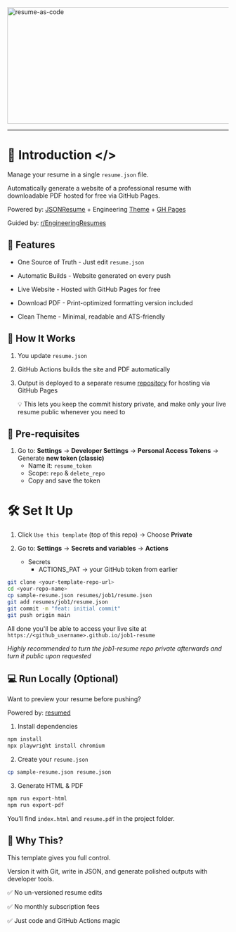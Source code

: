 <img width="867" height="265" alt="resume-as-code" src="https://github.com/user-attachments/assets/ab42ab59-e8f3-49d9-a193-40007a9a99e0" />

---

# 📄 Introduction </>

Manage your resume in a single `resume.json` file.

Automatically generate a website of a professional resume with downloadable PDF hosted for free via GitHub Pages.

Powered by: [JSONResume](https://jsonresume.org/) + Engineering [Theme](https://github.com/skoenig/jsonresume-theme-engineering) + [GH Pages](https://pages.github.com/)

Guided by: [ r/EngineeringResumes](https://www.reddit.com/r/EngineeringResumes/wiki/index/)

## 🚀 Features

- One Source of Truth - Just edit `resume.json`

- Automatic Builds - Website generated on every push

- Live Website - Hosted with GitHub Pages for free

- Download PDF - Print-optimized formatting version included

- Clean Theme - Minimal, readable and ATS-friendly

## 🔧 How It Works

1. You update `resume.json`

2. GitHub Actions builds the site and PDF automatically

3. Output is deployed to a separate resume [repository](https://github.com/opariffazman/sample-resume) for hosting via GitHub Pages

    💡 This lets you keep the commit history private, and make only your live resume public whenever you need to

## 🔑 Pre-requisites

1. Go to: **Settings** → **Developer Settings** → **Personal Access Tokens** → Generate **new token (classic)**
   - Name it: `resume_token`
   - Scope: `repo` & `delete_repo`
   - Copy and save the token

# 🛠️ Set It Up

1. Click `Use this template` (top of this repo) → Choose **Private**

2. Go to: **Settings** → **Secrets and variables** → **Actions**
   - Secrets
      - ACTIONS_PAT → your GitHub token from earlier

```bash
git clone <your-template-repo-url>
cd <your-repo-name>
cp sample-resume.json resumes/job1/resume.json
git add resumes/job1/resume.json
git commit -m "feat: initial commit"
git push origin main
```

All done you'll be able to access your live site at `https://<github_username>.github.io/job1-resume`

_Highly recommended to turn the job1-resume repo private afterwards and turn it public upon requested_

## 💻 Run Locally (Optional)

Want to preview your resume before pushing?

Powered by: [resumed](https://github.com/rbardini/resumed)

1. Install dependencies

```bash
npm install
npx playwright install chromium
```

2. Create your `resume.json`

```bash
cp sample-resume.json resume.json
```

3. Generate HTML & PDF

```bash
npm run export-html
npm run export-pdf
```

You’ll find `index.html` and `resume.pdf` in the project folder.

## 🤖 Why This?

This template gives you full control.

Version it with Git, write in JSON, and generate polished outputs with developer tools.

✅ No un-versioned resume edits

✅ No monthly subscription fees

✅ Just code and GitHub Actions magic
